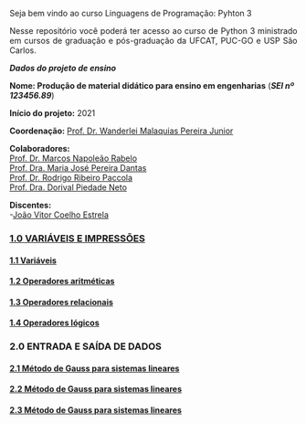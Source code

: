 Seja bem vindo ao curso Linguagens de Programação: Pyhton 3
<p align="justify">Nesse repositório você poderá ter acesso ao curso de Python 3 ministrado em cursos de graduação e pós-graduação da UFCAT, PUC-GO e USP São Carlos.</p> 

_**Dados do projeto de ensino**_  

**Nome: Produção de material didático para ensino em engenharias**  (_**SEI nº 123456.89**_)  

**Início do projeto:** 2021  

**Coordenação:** [Prof. Dr. Wanderlei Malaquias Pereira Junior](http://lattes.cnpq.br/2268506213083114)     

**Colaboradores:**   
[Prof. Dr. Marcos Napoleão Rabelo](http://lattes.cnpq.br/2268506213083114)     
[Prof. Dra. Maria José Pereira Dantas](http://lattes.cnpq.br/2268506213083114)   
[Prof. Dr. Rodrigo Ribeiro Paccola](http://lattes.cnpq.br/2268506213083114)  
[Prof. Dra. Dorival Piedade Neto](http://lattes.cnpq.br/2268506213083114)  

**Discentes:**    
-[João Vitor Coelho Estrela]()    

### [1.0 VARIÁVEIS E IMPRESSÕES](https://linguagensprogramacao001.github.io/Python-3/CAP_10000.html)
#### [1.1 Variáveis](https://nbviewer.jupyter.org/github/linguagensprogramacao001/Python-3/blob/gh-pages/CAP_10001.ipynb)
#### [1.2 Operadores aritméticas](https://nbviewer.jupyter.org/github/linguagensprogramacao001/Python-3/blob/gh-pages/CAP_10002.ipynb#2.-Expressões)
#### [1.3 Operadores relacionais]()
#### [1.4 Operadores lógicos]()
### 2.0 ENTRADA E SAÍDA DE DADOS
#### [2.1 Método de Gauss para sistemas lineares]()
#### [2.2 Método de Gauss para sistemas lineares]()
#### [2.3 Método de Gauss para sistemas lineares]()
